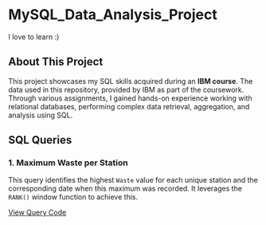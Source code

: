 # MySQL_Data_Analysis_Project
I love to learn :)

## About This Project
This project showcases my SQL skills acquired during an **IBM course**. The data used in this repository, provided by IBM as part of the coursework. Through various assignments, I gained hands-on experience working with relational databases, performing complex data retrieval, aggregation, and analysis using SQL.

## SQL Queries
### 1. Maximum Waste per Station

This query identifies the highest `Waste` value for each unique station and the corresponding date when this maximum was recorded. It leverages the `RANK()` window function to achieve this.

[View Query Code](queries/max_waste_per_station.sql)
